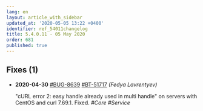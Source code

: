 ```yaml
---
lang: en
layout: article_with_sidebar
updated_at: '2020-05-05 13:22 +0400'
identifier: ref_54011changelog
title: 5.4.0.11 - 05 May 2020
order: 681
published: true
---
```

## Fixes (1)
* **2020-04-30** [#BUG-8639](https://xcn.myjetbrains.com/youtrack/issue/BUG-8639) [#BT-51717](https://bt.x-cart.com/view.php?id=51717) _(Fedya Lavrentyev)_

  "cURL error 2: easy handle already used in multi handle" on servers with CentOS and curl 7.69.1. Fixed. _#Core #Service_
